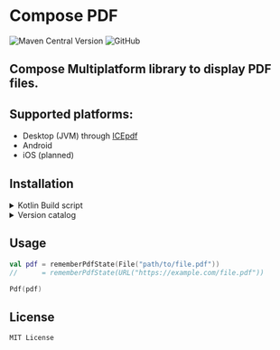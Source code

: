 # Compose PDF

![Maven Central Version](https://img.shields.io/maven-central/v/dev.zt64/compose-pdf?link=https%3A%2F%2Fcentral.sonatype.com%2Fartifact%2Fdev.zt64%2Fcompose-pdf)
![GitHub](https://img.shields.io/github/license/zt64/compose-pdf)

## Compose Multiplatform library to display PDF files.

## Supported platforms:

- Desktop (JVM) through [ICEpdf](https://github.com/pcorless/icepdf)
- Android
- iOS (planned)

## Installation

<details>
<summary>Kotlin Build script</summary>

```kotlin
repositories {
    mavenCentral()
}

dependencies {
    implementation("dev.zt64:compose-pdf:1.0.0")
}
```

</details>
<details>
<summary>Version catalog</summary>

```toml
[versions]
compose-pdf = "1.0.0"

[libraries]
compose-pdf = { module = "dev.zt64:compose-pdf", version.ref = "compose-pdf" }
```

</details>

## Usage

```kotlin
val pdf = rememberPdfState(File("path/to/file.pdf"))
//      = rememberPdfState(URL("https://example.com/file.pdf"))

Pdf(pdf)
```

## License

```
MIT License
```
